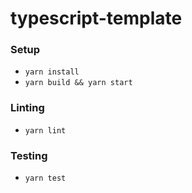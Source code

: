 # typescript-template

### Setup

* `yarn install`
* `yarn build && yarn start`

### Linting
* `yarn lint`

### Testing
* `yarn test`
